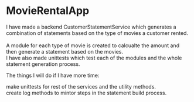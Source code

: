# MovieRentalApp
I have made a backend CustomerStatementService which generates a combination of statements based on the type of movies a customer rented. <br />  
A module for each type of movie is created to calcualte the amount and then generate a statement based on the movies.<br /> 
I have also made unittests which test each of the modules and the whole statement generation process. <br /> 

The things I will do if I have more time:

make unittests for rest of the services and the utility methods.<br /> 
create log methods to mintor steps in the statement build process.   

